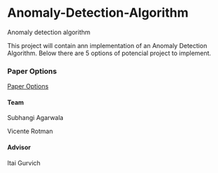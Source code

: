 # Anomaly-Detection-Algorithm
Anomaly detection algorithm



This project will contain ann implementation of an Anomaly Detection Algorithm. Below there are 5 options of potencial project to implement.

### Paper Options

[Paper Options](papers_proposals.md)



#### Team

Subhangi Agarwala

Vicente Rotman 



#### Advisor

Itai Gurvich